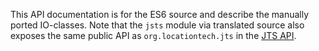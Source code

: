 This API documentation is for the ES6 source and describe the manually ported IO-classes. Note that the `jsts` module via translated source also exposes the same public API as `org.locationtech.jts` in the [JTS API](http://bjornharrtell.github.io/jsts/1.2.0/apidocs/).
